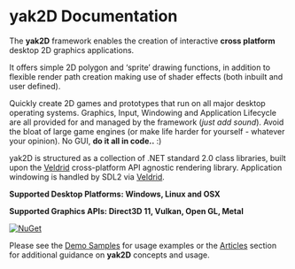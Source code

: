 # **yak2D** Documentation

The **yak2D** framework enables the creation of interactive **cross platform** desktop 2D graphics applications.

It offers simple 2D polygon and ‘sprite’ drawing functions, in addition to flexible render path creation making use of shader effects (both inbuilt and user defined).

Quickly create 2D games and prototypes that run on all major desktop operating systems. Graphics, Input, Windowing and Application Lifecycle are all provided for and managed by the framework (*just add sound*). Avoid the bloat of large game engines (or make life harder for yourself - whatever your opinion). No GUI, **do it all in code..** :)

yak2D is structured as a collection of .NET standard 2.0 class libraries, built upon the [Veldrid](https://github.com/mellinoe/veldrid) cross-platform API agnostic rendering library. Application windowing is handled by SDL2 via [Veldrid](https://github.com/mellinoe/veldrid).

**Supported Desktop Platforms: Windows, Linux and OSX**

**Supported Graphics APIs: Direct3D 11, Vulkan, Open GL, Metal**

[![NuGet](https://img.shields.io/nuget/v/yak2d.svg)](https://www.nuget.org/packages/Yak2D/)

Please see the [Demo Samples](https://github.com/AlzPatz/yak2d-samples) for usage examples or the [Articles](xref:uid_intro) section for additional guidance on **yak2D** concepts and usage.